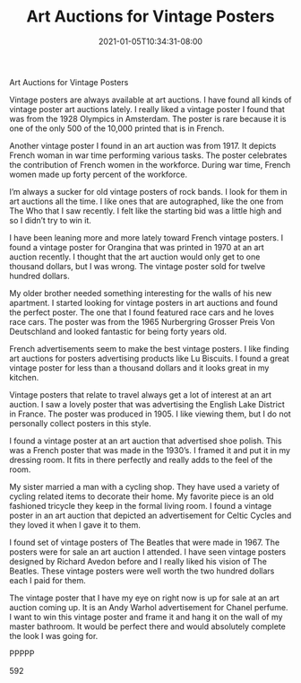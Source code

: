 ﻿---
title: "Art Auctions for Vintage Posters"
date: 2021-01-05T10:34:31-08:00
description: "Art Auctions Tips for Web Success"
featured_image: "/images/Art Auctions.jpg"
tags: ["Art Auctions"]
---

Art Auctions for Vintage Posters

Vintage posters are always available at art auctions.  I have found all kinds of vintage poster art auctions lately.  I really liked a vintage poster I found that was from the 1928 Olympics in Amsterdam.  The poster is rare because it is one of the only 500 of the 10,000 printed that is in French.

Another vintage poster I found in an art auction was from 1917.  It depicts French woman in war time performing various tasks.  The poster celebrates the contribution of French women in the workforce.  During war time, French women made up forty percent of the workforce.

I’m always a sucker for old vintage posters of rock bands.  I look for them in art auctions all the time.  I like ones that are autographed, like the one from The Who that I saw recently.  I felt like the starting bid was a little high and so I didn’t try to win it.

I have been leaning more and more lately toward French vintage posters.  I found a vintage poster for Orangina that was printed in 1970 at an art auction recently.  I thought that the art auction would only get to one thousand dollars, but I was wrong.  The vintage poster sold for twelve hundred dollars.

My older brother needed something interesting for the walls of his new apartment.  I started looking for vintage posters in art auctions and found the perfect poster.  The one that I found featured race cars and he loves race cars.  The poster was from the 1965 Nurbergring Grosser Preis Von Deutschland and looked fantastic for being forty years old.

French advertisements seem to make the best vintage posters.  I like finding art auctions for posters advertising products like Lu Biscuits.  I found a great vintage poster for less than a thousand dollars and it looks great in my kitchen.

Vintage posters that relate to travel always get a lot of interest at an art auction.  I saw a lovely poster that was advertising the English Lake District in France.  The poster was produced in 1905.  I like viewing them, but I do not personally collect posters in this style.

I found a vintage poster at an art auction that advertised shoe polish.  This was a French poster that was made in the 1930’s.  I framed it and put it in my dressing room.  It fits in there perfectly and really adds to the feel of the room.

My sister married a man with a cycling shop.  They have used a variety of cycling related items to decorate their home.  My favorite piece is an old fashioned tricycle they keep in the formal living room.  I found a vintage poster in an art auction that depicted an advertisement for Celtic Cycles and they loved it when I gave it to them.

I found set of vintage posters of The Beatles that were made in 1967.  The posters were for sale an art auction I attended.  I have seen vintage posters designed by Richard Avedon before and I really liked his vision of The Beatles.  These vintage posters were well worth the two hundred dollars each I paid for them.

The vintage poster that I have my eye on right now is up for sale at an art auction coming up.  It is an Andy Warhol advertisement for Chanel perfume.  I want to win this vintage poster and frame it and hang it on the wall of my master bathroom.  It would be perfect there and would absolutely complete the look I was going for.

PPPPP

592

